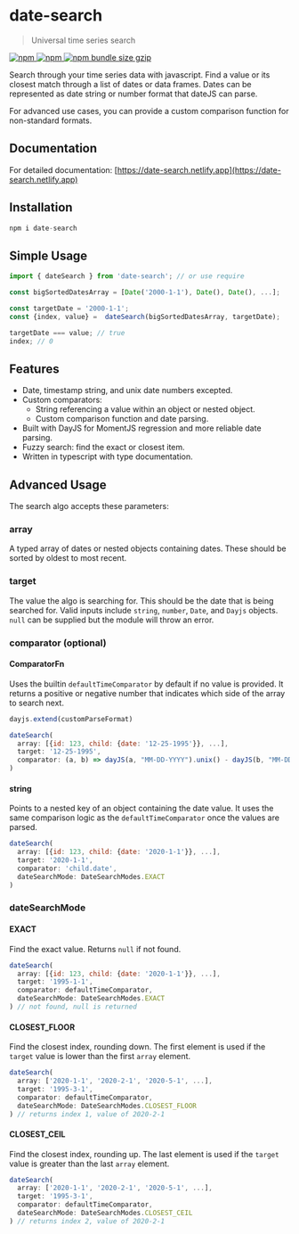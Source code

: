 # date-search
> Universal time series search

[
  ![npm](https://img.shields.io/npm/v/date-search?color=red)
  ![npm](https://img.shields.io/npm/dw/date-search)
  ![npm bundle size gzip](https://img.shields.io/bundlephobia/minzip/date-search?label=gzip)
](https://www.npmjs.com/package/date-search)

Search through your time series data with javascript. Find a value or its closest match through a list of dates or data frames. Dates can be represented as date string or number format that dateJS can parse.

For advanced use cases, you can provide a custom comparison function for non-standard formats.

## Documentation

For detailed documentation: [https://date-search.netlify.app](https://date-search.netlify.app)

## Installation

```js
npm i date-search
```

## Simple Usage

```js
import { dateSearch } from 'date-search'; // or use require

const bigSortedDatesArray = [Date('2000-1-1'), Date(), Date(), ...];

const targetDate = '2000-1-1';
const {index, value} =  dateSearch(bigSortedDatesArray, targetDate);

targetDate === value; // true
index; // 0
```

## Features

- Date, timestamp string, and unix date numbers excepted.
- Custom comparators:
  - String referencing a value within an object or nested object.
  - Custom comparison function and date parsing.
- Built with DayJS for MomentJS regression and more reliable date parsing.
- Fuzzy search: find the exact or closest item.
- Written in typescript with type documentation.

## Advanced Usage

The search algo accepts these parameters:

### array

A typed array of dates or nested objects containing dates. These should be sorted by oldest to most recent.

### target

The value the algo is searching for. This should be the date that is being searched for. Valid inputs include `string`, `number`, `Date`, and `Dayjs` objects. `null` can be supplied but the module will throw an error.

### comparator (optional)

#### ComparatorFn

Uses the builtin `defaultTimeComparator` by default if no value is provided. It returns a positive or negative number that indicates which side of the array to search next.

```js
dayjs.extend(customParseFormat)

dateSearch(
  array: [{id: 123, child: {date: '12-25-1995'}}, ...],
  target: '12-25-1995',
  comparator: (a, b) => dayJS(a, "MM-DD-YYYY").unix() - dayJS(b, "MM-DD-YYYY").unix(),
)
```

#### string

Points to a nested key of an object containing the date value. It uses the same comparison logic as the `defaultTimeComparator` once the values are parsed.

```js
dateSearch(
  array: [{id: 123, child: {date: '2020-1-1'}}, ...],
  target: '2020-1-1',
  comparator: 'child.date',
  dateSearchMode: DateSearchModes.EXACT
)
```

### dateSearchMode

#### EXACT

Find the exact value. Returns `null` if not found.

```js
dateSearch(
  array: [{id: 123, child: {date: '2020-1-1'}}, ...],
  target: '1995-1-1',
  comparator: defaultTimeComparator,
  dateSearchMode: DateSearchModes.EXACT
) // not found, null is returned
```

#### CLOSEST_FLOOR

Find the closest index, rounding down. The first element is used if the `target` value is lower than the first `array` element.

```js
dateSearch(
  array: ['2020-1-1', '2020-2-1', '2020-5-1', ...],
  target: '1995-3-1',
  comparator: defaultTimeComparator,
  dateSearchMode: DateSearchModes.CLOSEST_FLOOR
) // returns index 1, value of 2020-2-1
```

#### CLOSEST_CEIL

Find the closest index, rounding up. The last element is used if the `target` value is greater than the last `array` element.

```js
dateSearch(
  array: ['2020-1-1', '2020-2-1', '2020-5-1', ...],
  target: '1995-3-1',
  comparator: defaultTimeComparator,
  dateSearchMode: DateSearchModes.CLOSEST_CEIL
) // returns index 2, value of 2020-2-1
```
